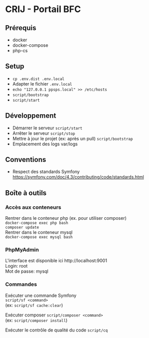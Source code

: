 # CRIJ - Portail BFC

## Prérequis
* docker
* docker-compose
* php-cs

## Setup
* `cp .env.dist .env.local`
* Adapter le fichier `.env.local`
* `echo "127.0.0.1 ppsps.local" >> /etc/hosts`
* `script/bootstrap`
* `script/start`

## Développement
* Démarrer le serveur `script/start`
* Arrêter le serveur `script/stop`
* Mettre à jour le projet (ex: après un pull) `script/bootstrap`
* Emplacement des logs var/logs

## Conventions
* Respect des standards Symfony https://symfony.com/doc/4.3/contributing/code/standards.html

## Boîte à outils

### Accès aux conteneurs
Rentrer dans le conteneur php (ex. pour utiliser composer)  
`docker-compose exec php bash`   
`composer update`   
Rentrer dans le conteneur mysql  
`docker-compose exec mysql bash` 

### PhpMyAdmin
L'interface est disponible ici http://localhost:9001    
Login: root    
Mot de passe: mysql    

### Commandes

Exécuter une commande Symfony  
`script/sf <command>`  
(ex: `script/sf cache:clear`)

Exécuter composer
`script/composer <command>`  
(ex: `script/composer install`)

Exécuter le contrôle de qualité du code
`script/cq`  